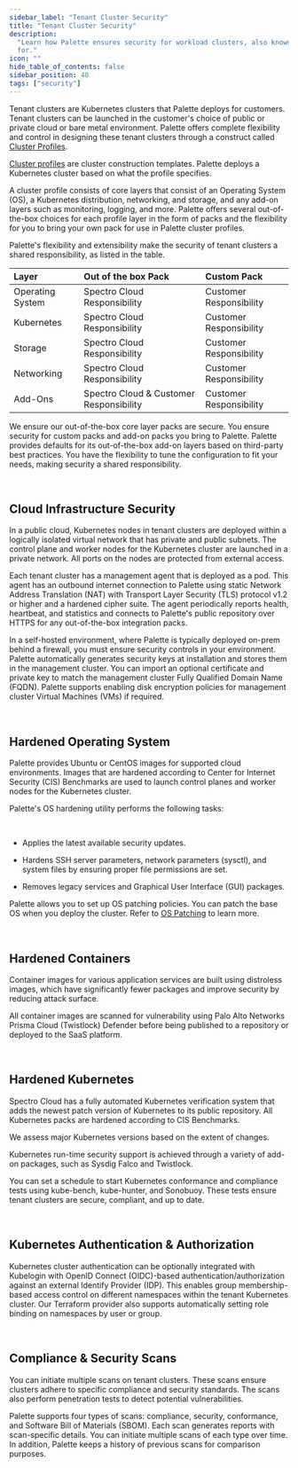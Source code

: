 ```yaml
---
sidebar_label: "Tenant Cluster Security"
title: "Tenant Cluster Security"
description:
  "Learn how Palette ensures security for workload clusters, also known as tenant clusters, and what you are responsible
  for."
icon: ""
hide_table_of_contents: false
sidebar_position: 40
tags: ["security"]
---
```


Tenant clusters are Kubernetes clusters that Palette deploys for customers. Tenant clusters can be launched in the
customer's choice of public or private cloud or bare metal environment. Palette offers complete flexibility and control
in designing these tenant clusters through a construct called [Cluster Profiles](../../glossary-all.md#cluster-profile).

[Cluster profiles](../../profiles/cluster-profiles/cluster-profiles.md) are cluster construction templates. Palette
deploys a Kubernetes cluster based on what the profile specifies.

A cluster profile consists of core layers that consist of an Operating System (OS), a Kubernetes distribution,
networking, and storage, and any add-on layers such as monitoring, logging, and more. Palette offers several
out-of-the-box choices for each profile layer in the form of packs and the flexibility for you to bring your own pack
for use in Palette cluster profiles.

Palette's flexibility and extensibility make the security of tenant clusters a shared responsibility, as listed in the
table.

| Layer            | Out of the box Pack                     | Custom Pack             |
| :--------------- | :-------------------------------------- | :---------------------- |
| Operating System | Spectro Cloud Responsibility            | Customer Responsibility |
| Kubernetes       | Spectro Cloud Responsibility            | Customer Responsibility |
| Storage          | Spectro Cloud Responsibility            | Customer Responsibility |
| Networking       | Spectro Cloud Responsibility            | Customer Responsibility |
| Add-Ons          | Spectro Cloud & Customer Responsibility | Customer Responsibility |

We ensure our out-of-the-box core layer packs are secure. You ensure security for custom packs and add-on packs you
bring to Palette. Palette provides defaults for its out-of-the-box add-on layers based on third-party best practices.
You have the flexibility to tune the configuration to fit your needs, making security a shared responsibility.

<br />

## Cloud Infrastructure Security

In a public cloud, Kubernetes nodes in tenant clusters are deployed within a logically isolated virtual network that has
private and public subnets. The control plane and worker nodes for the Kubernetes cluster are launched in a private
network. All ports on the nodes are protected from external access.

Each tenant cluster has a management agent that is deployed as a pod. This agent has an outbound internet connection to
Palette using static Network Address Translation (NAT) with Transport Layer Security (TLS) protocol v1.2 or higher and a
hardened cipher suite. The agent periodically reports health, heartbeat, and statistics and connects to Palette's public
repository over HTTPS for any out-of-the-box integration packs.

In a self-hosted environment, where Palette is typically deployed on-prem behind a firewall, you must ensure security
controls in your environment. Palette automatically generates security keys at installation and stores them in the
management cluster. You can import an optional certificate and private key to match the management cluster Fully
Qualified Domain Name (FQDN). Palette supports enabling disk encryption policies for management cluster Virtual Machines
(VMs) if required.

<br />

## Hardened Operating System

Palette provides Ubuntu or CentOS images for supported cloud environments. Images that are hardened according to Center
for Internet Security (CIS) Benchmarks are used to launch control planes and worker nodes for the Kubernetes cluster.

Palette's OS hardening utility performs the following tasks:

<br />

- Applies the latest available security updates.

- Hardens SSH server parameters, network parameters (sysctl), and system files by ensuring proper file permissions are
  set.

- Removes legacy services and Graphical User Interface (GUI) packages.

Palette allows you to set up OS patching policies. You can patch the base OS when you deploy the cluster. Refer to
[OS Patching](/clusters/cluster-management/os-patching) to learn more.

<br />

## Hardened Containers

Container images for various application services are built using distroless images, which have significantly fewer
packages and improve security by reducing attack surface.

All container images are scanned for vulnerability using Palo Alto Networks Prisma Cloud (Twistlock) Defender before
being published to a repository or deployed to the SaaS platform.

<br />

## Hardened Kubernetes

Spectro Cloud has a fully automated Kubernetes verification system that adds the newest patch version of Kubernetes to
its public repository. All Kubernetes packs are hardened according to CIS Benchmarks.

We assess major Kubernetes versions based on the extent of changes.

Kubernetes run-time security support is achieved through a variety of add-on packages, such as Sysdig Falco and
Twistlock.

You can set a schedule to start Kubernetes conformance and compliance tests using kube-bench, kube-hunter, and Sonobuoy.
These tests ensure tenant clusters are secure, compliant, and up to date.

<br />

## Kubernetes Authentication & Authorization

Kubernetes cluster authentication can be optionally integrated with Kubelogin with OpenID Connect (OIDC)-based
authentication/authorization against an external Identify Provider (IDP). This enables group membership-based access
control on different namespaces within the tenant Kubernetes cluster. Our Terraform provider also supports automatically
setting role binding on namespaces by user or group.

<br />

## Compliance & Security Scans

You can initiate multiple scans on tenant clusters. These scans ensure clusters adhere to specific compliance and
security standards. The scans also perform penetration tests to detect potential vulnerabilities.

Palette supports four types of scans: compliance, security, conformance, and Software Bill of Materials (SBOM). Each
scan generates reports with scan-specific details. You can initiate multiple scans of each type over time. In addition,
Palette keeps a history of previous scans for comparison purposes.
